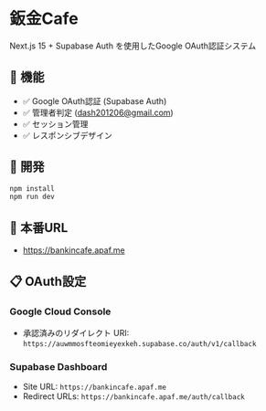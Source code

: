 # 鈑金Cafe

Next.js 15 + Supabase Auth を使用したGoogle OAuth認証システム

## 🚀 機能

- ✅ Google OAuth認証 (Supabase Auth)
- ✅ 管理者判定 (dash201206@gmail.com)
- ✅ セッション管理
- ✅ レスポンシブデザイン

## 🔧 開発

```bash
npm install
npm run dev
```

## 🔗 本番URL
- https://bankincafe.apaf.me

## 📋 OAuth設定

### Google Cloud Console
- 承認済みのリダイレクト URI: `https://auwmmosfteomieyexkeh.supabase.co/auth/v1/callback`

### Supabase Dashboard  
- Site URL: `https://bankincafe.apaf.me`
- Redirect URLs: `https://bankincafe.apaf.me/auth/callback`